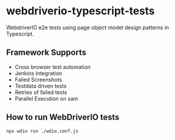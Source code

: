 # webdriverio-typescript-tests

WebdriverIO e2e tests using page object model design patterns in Typescript.


## Framework Supports

- Cross browser test automation
- Jenkins Integration
- Failed Screenshots
- Testdata driven tests
- Retries of failed tests
- Parallel Execution on sam

## How to run WebDriverIO tests

```
npx wdio run ./wdio.conf.js
```
